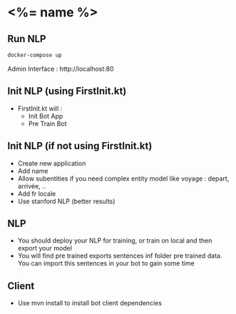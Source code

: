 # <%= name %>

## Run NLP

```bash
docker-compose up
```

Admin Interface : http://localhost:80

## Init NLP (using FirstInit.kt)

- FirstInit.kt will :
  - Init Bot App
  - Pre Train Bot 

## Init NLP (if not using FirstInit.kt)

- Create new application
- Add name
- Allow subentities if you need complex entity model like voyage : depart, arrivée, ..
- Add fr locale
- Use stanford NLP (better results)

## NLP

- You should deploy your NLP for training, or train on local and then export your model
- You will find pre trained exports sentences inf folder pre trained data. You can import this sentences in your bot to gain some time

## Client

- Use mvn install to install bot client dependencies
